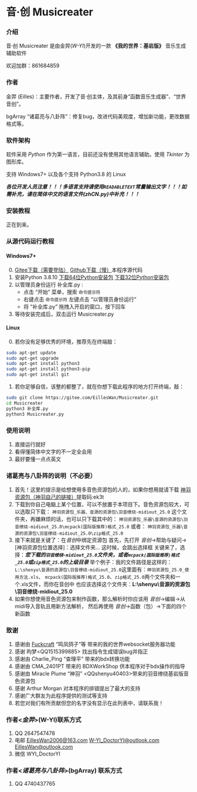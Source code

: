 # 音·创 Musicreater

### 介绍
音·创 Musicreater 是由金羿(*W-YI*)开发的一款 **《我的世界：基岩版》** 音乐生成辅助软件

欢迎加群：861684859

### 作者

金羿 (Eilles)：主要作者，开发了音·创主体，及其前身“函数音乐生成器”、“世界音创”。

bgArray “诸葛亮与八卦阵”：修复bug，改进代码美观度，增加新功能，更改数据格式等。

### 软件架构

软件采用 *Python* 作为第一语言，目前还没有使用其他语言辅助。使用 *Tkinter* 为图形库。

支持 Windows7+ 以及各个支持 Python3.8 的 Linux

***各位开发人员注意！！！多语言支持请使用`READABLETEXT`常量输出文字！！！如需补充，请在简体中文的语言文件(zhCN.py)中补充！！！***


### 安装教程

正在到来。

### 从源代码运行教程

#### Windows7+

0.  [Gitee下载（需要登陆）](https://gitee.com/EillesWan/Musicreater/repository/archive/master.zip)
    [Github下载（慢）](https://github.com/EillesWan/Musicreater/archive/refs/heads/master.zip)本程序源代码
1.  安装Python 3.8.10 
    [下载64位Python安装包](https://www.python.org/ftp/python/3.8.10/python-3.8.10-amd64.exe)
    [下载32位Python安装包](https://www.python.org/ftp/python/3.8.10/python-3.8.10.exe)
2.  以管理员身份运行 补全库.py :
    -   点击 “开始” 菜单，搜索 `命令提示符`
    -   右键点击 `命令提示符` 左键点击 “以管理员身份运行”
    -   将 “补全库.py” 拖拽入开启的窗口，按下回车
3.  等待安装完成后，双击运行 Musicreater.py

#### Linux

0.  若你没有足够优秀的环境，推荐先在终端敲：
```bash
sudo apt-get update
sudo apt-get upgrade
sudo apt-get install python3
sudo apt-get install python3-pip
sudo apt-get install git
```
1.  若你足够自信，该整的都整了，就在你想下载此程序的地方打开终端，敲：
```bash
sudo git clone https://gitee.com/EillesWan/Musicreater.git
cd Musicreater
python3 补全库.py
python3 Musicreater.py
```


### 使用说明

1.  直接运行就好
2.  看得懂简体中文字的不一定全会用
3.  最好要懂一点点英文


### 诸葛亮与八卦阵的说明（不必要）

1. 首先！这里的提示是给想使用多音色资源包的人的，如果你想用就请下载 [神羽资源包（神羽自己的链接）](https://pan.baidu.com/s/11uoq5zwN7c3rX-98DqVpJg)提取码:ek3t
2. 下载到你自己电脑上某个位置，可以不放置于本项目下。音色资源包较大，可以选取只下载：
    `神羽资源包_乐器、音源的资源包\羽音缭绕-midiout_25.0` 这个文件夹，再嫌麻烦的话，也可以只下载其中的：
    `神羽资源包_乐器\音源的资源包\羽音缭绕-midiout_25.0\mcpack(国际版推荐)格式_25.0` 或者：
    `神羽资源包_乐器\音源的资源包\羽音缭绕-midiout_25.0\zip格式_25.0`
4. 接下来就是关键了：在*音创*中绑定资源包
    首先，先打开 *音创*->帮助与疑问->\[神羽资源包位置选择\]：选择文件夹... 这时候，会跳出选择框
    关键来了，选择：***您下载的`羽音缭绕-midiout_25.0`文件夹，或者`mcpack(国际版推荐)格式_25.0`或`zip格式_25.0`的上级目录***
    举个例子：我的文件路径是这样的：
    `L:\shenyu\音源的资源包\羽音缭绕-midiout_25.0`这里面有：`神羽资源包_25.0_使用方法.xls`、
    `mcpack(国际版推荐)格式_25.0`、`zip格式_25.0`两个文件夹和一个.xls文件，而你在音创中
    也应该选择这个文件夹：**L:\shenyu\音源的资源包\羽音缭绕-midiout_25.0**
6. 如果你想使用音色资源包来制作函数，那么解析时你应该用 *音创*->编辑->从midi导入音轨且用新方法解析，
    然后再使用 *音创*->函数（包）->下面的四个新函数

### 致谢

1.  感谢由 [Fuckcraft](https://github.com/fuckcraft) “鸣凤鸽子”等 带来的我的世界websocket服务器功能
2.  感谢 昀梦\<QQ1515399885\> 找出指令生成错误bug并指正
3.  感谢由 Charlie_Ping “查理平” 带来的bdx转换功能
4.  感谢由 CMA_2401PT 带来的 BDXWorkShop 供本程序对于bdx操作的指导
5.  感谢由 Miracle Plume “神羽” \<QQshenyu40403\>带来的羽音缭绕基岩版音色资源包
6.  感谢 Arthur Morgan 对本程序的排错提出了最大的支持
7.  感谢广大群友为此程序提供的测试等支持
8.  若您对我们有所贡献但您的名字没有显示在此列表中，请联系我！


### 作者\<*金羿*\>(W-YI)联系方式

1.  QQ       2647547478
2.  电邮      EillesWan2006@163.com W-YI_DoctorYI@outlook.com EillesWan@outlook.com
3.  微信      WYI_DoctorYI

### 作者\<*诸葛亮与八卦阵*\>(bgArray) 联系方式

1.  QQ       4740437765
